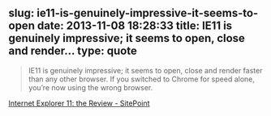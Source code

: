 slug: ie11-is-genuinely-impressive-it-seems-to-open
date: 2013-11-08 18:28:33
title: IE11 is genuinely impressive; it seems to open, close and render...
type: quote
---

> IE11 is genuinely impressive; it seems to open, close and render faster than any other browser. If you switched to Chrome for speed alone, you’re now using the wrong browser.

[Internet Explorer 11: the Review - SitePoint](http://www.sitepoint.com/internet-explorer-11-review/)
